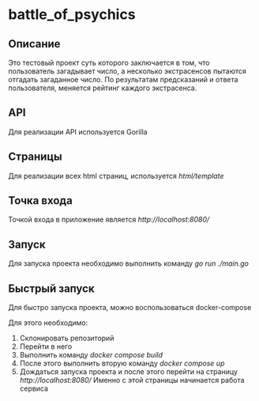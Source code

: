 # battle_of_psychics

## Описание
Это тестовый проект суть которого заключается в том, что пользователь загадывает число, а несколько экстрасенсов пытаются отгадать загаданное число. 
По результатам предсказаний и ответа пользователя, меняется рейтинг каждого экстрасенса.

## API
Для реализации API используется Gorilla

## Страницы
Для реализации всех html страниц, используется _html/template_

## Точка входа
Точкой входа в приложение является _http://localhost:8080/_

## Запуск
Для запуска проекта необходимо выполнить команду _go run ./main.go_

## Быстрый запуск
Для быстро запуска проекта, можно воспользоваться docker-compose

Для этого необходимо:
1. Склонировать репозиторий
2. Перейти в него
3. Выполнить команду _docker compose build_
4. После этого выполнить вторую команду _docker compose up_
5. Дождаться запуска проекта и после этого перейти на страницу _http://localhost:8080/_
Именно с этой страницы начинается работа сервиса

